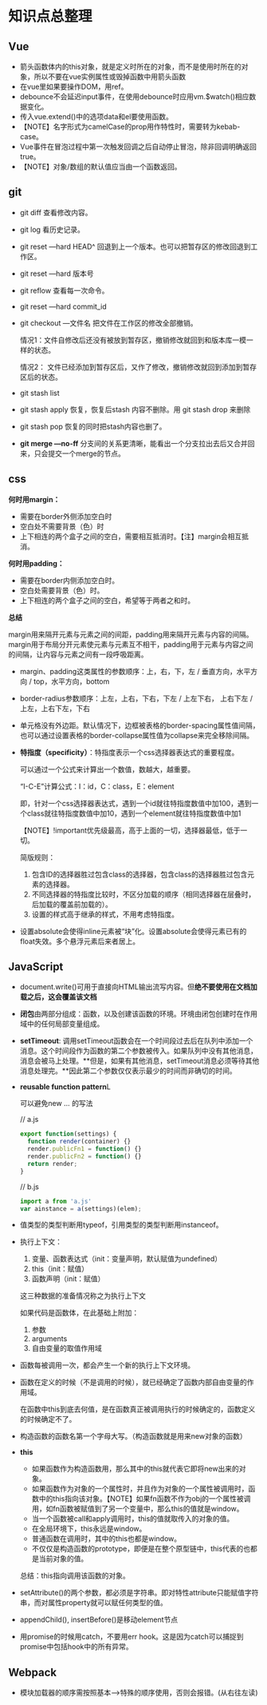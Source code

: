 # 知识点总整理

## Vue

- 箭头函数体内的this对象，就是定义时所在的对象，而不是使用时所在的对象，所以不要在vue实例属性或毁掉函数中用箭头函数
- 在vue里如果要操作DOM，用ref。
- debounce不会延迟input事件，在使用debounce时应用vm.$watch()相应数据变化。
- 传入vue.extend()中的选项data和el要使用函数。
- 【NOTE】名字形式为camelCase的prop用作特性时，需要转为kebab-case。
- Vue事件在冒泡过程中第一次触发回调之后自动停止冒泡，除非回调明确返回true。
- 【NOTE】对象/数组的默认值应当由一个函数返回。

## git

- git diff 查看修改内容。

- git log 看历史记录。

- git reset —hard HEAD^ 回退到上一个版本。也可以把暂存区的修改回退到工作区。

- git reset —hard 版本号

- git reflow 查看每一次命令。

- git reset —hard commit_id

- git checkout —文件名 把文件在工作区的修改全部撤销。

  情况1：文件自修改后还没有被放到暂存区，撤销修改就回到和版本库一模一样的状态。

  情况2： 文件已经添加到暂存区后，又作了修改，撤销修改就回到添加到暂存区后的状态。

- git stash list

- git stash apply 恢复，恢复后stash 内容不删除。用 git stash drop 来删除

- git stash pop 恢复的同时把stash内容也删了。

- **git merge —no-ff** 分支间的关系更清晰，能看出一个分支拉出去后又合并回来，只会提交一个merge的节点。

## css

**何时用margin：**

- 需要在border外侧添加空白时
- 空白处不需要背景（色）时
- 上下相连的两个盒子之间的空白，需要相互抵消时。【注】margin会相互抵消。

**何时用padding：**

- 需要在border内侧添加空白时。
- 空白处需要背景（色）时。
- 上下相连的两个盒子之间的空白，希望等于两者之和时。

**总结**

​	margin用来隔开元素与元素之间的间距，padding用来隔开元素与内容的间隔。margin用于布局分开元素使元素与元素互不相干，padding用于元素与内容之间的间隔，让内容与元素之间有一段呼吸距离。

- margin、padding这类属性的参数顺序：上，右，下，左 / 垂直方向，水平方向 / top，水平方向，bottom

- border-radius参数顺序：上左，上右，下右，下左 / 上左下右， 上右下左 / 上左，上右下左，下右

- 单元格没有外边距。默认情况下，边框被表格的border-spacing属性值间隔，也可以通过设置表格的border-collapse属性值为collapse来完全移除间隔。

- **特指度（specificity）**：特指度表示一个css选择器表达式的重要程度。

  可以通过一个公式来计算出一个数值，数越大，越重要。

  “I-C-E”计算公式：I：id，C：class，E：element

  即，针对一个css选择器表达式，遇到一个id就往特指度数值中加100，遇到一个class就往特指度数值中加10，遇到一个element就往特指度数值中加1

  【NOTE】!important优先级最高，高于上面的一切，选择器最低，低于一切。

  简版规则：

  	1. 包含ID的选择器胜过包含class的选择器，包含class的选择器胜过包含元素的选择器。
  	2. 不同选择器的特指度比较时，不区分加载的顺序（相同选择器在层叠时，后加载的覆盖前加载的）。
  	3. 设置的样式高于继承的样式，不用考虑特指度。

- 设置absolute会使得inline元素被“块”化。设置absolute会使得元素已有的float失效。多个悬浮元素后来者居上。

## JavaScript

- document.write()可用于直接向HTML输出流写内容。但**绝不要使用在文档加载之后，这会覆盖该文档**

- **闭包**由两部分组成：函数，以及创建该函数的环境。环境由闭包创建时在作用域中的任何局部变量组成。

- **setTimeout**: 调用setTimeout函数会在一个时间段过去后在队列中添加一个消息。这个时间段作为函数的第二个参数被传入。如果队列中没有其他消息，消息会被马上处理。**但是，如果有其他消息，setTimeout消息必须等待其他消息处理完。**因此第二个参数仅仅表示最少的时间而非确切的时间。

- **reusable function pattern**L

  可以避免new … 的写法

  // a.js

  ```javascript
  export function(settings) {
    function render(container) {}
    render.publicFn1 = function() {}
    render.publicFn2 = function() {}
    return render;
  }
  ```

  // b.js

  ```javascript
  import a from 'a.js'
  var ainstance = a(settings)(elem);
  ```

- 值类型的类型判断用typeof，引用类型的类型判断用instanceof。

- 执行上下文：

  1. 变量、函数表达式（init：变量声明，默认赋值为undefined）
  2. this（init：赋值）
  3. 函数声明（init：赋值）

  这三种数据的准备情况称之为执行上下文

  如果代码是函数体，在此基础上附加：

  1. 参数
  2. arguments
  3. 自由变量的取值作用域

- 函数每被调用一次，都会产生一个新的执行上下文环境。

- 函数在定义的时候（不是调用的时候），就已经确定了函数内部自由变量的作用域。

  在函数中this到底去何值，是在函数真正被调用执行的时候确定的，函数定义的时候确定不了。

- 构造函数的函数名第一个字母大写。（构造函数就是用来new对象的函数）

- **this**

  - 如果函数作为构造函数用，那么其中的this就代表它即将new出来的对象。
  - 如果函数作为对象的一个属性时，并且作为对象的一个属性被调用时，函数中的this指向该对象。【NOTE】如果fn函数不作为obj的一个属性被调用，如fn函数被赋值到了另一个变量中，那么this的值就是window。
  - 当一个函数被call和apply调用时，this的值就取传入的对象的值。
  - 在全局环境下，this永远是window。
  - 普通函数在调用时，其中的this也都是window。
  - 不仅仅是构造函数的prototype，即便是在整个原型链中，this代表的也都是当前对象的值。

  总结：this指向调用该函数的对象。

- setAttribute()的两个参数，都必须是字符串。即对特性attribute只能赋值字符串，而对属性property就可以赋任何类型的值。

- appendChild(), insertBefore()是移动element节点

- 用promise的时候用catch，不要用err hook。这是因为catch可以捕捉到promise中包括hook中的所有异常。


## Webpack

- 模块加载器的顺序需按照基本—>特殊的顺序使用，否则会报错。(从右往左读)